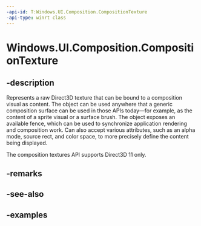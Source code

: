 ```yaml
---
-api-id: T:Windows.UI.Composition.CompositionTexture
-api-type: winrt class
---
```


# Windows.UI.Composition.CompositionTexture

<!--
public class CompositionTexture : Windows.UI.Composition.CompositionObject, Windows.UI.Composition.ICompositionSurface
-->

## -description

Represents a raw Direct3D texture that can be bound to a composition visual as content. The object can be used anywhere that a generic composition surface can be used in those APIs today&mdash;for example, as the content of a sprite visual or a surface brush. The object exposes an available fence, which can be used to synchronize application rendering and composition work. Can also accept various attributes, such as an alpha mode, source rect, and color space, to more precisely define the content being displayed.

The composition textures API supports Direct3D 11 only.

## -remarks

## -see-also

## -examples
